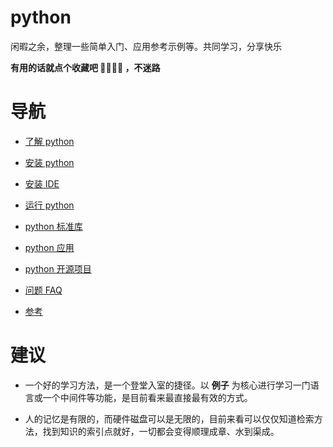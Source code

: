 # python

闲暇之余，整理一些简单入门、应用参考示例等。共同学习，分享快乐

**有用的话就点个收藏吧 🌟🌟🌟🌟 ，不迷路**

# 导航

- [了解 python](./introduction.md)
- [安装 python](./install/)
- [安装 IDE](./ide/)
- [运行 python](./run.md)

- [python 标准库](./site-packages/standard_lib/)
- [python 应用](./site-packages/app/)
- [python 开源项目](./opencode/)

- [问题 FAQ](./issue/)
- [参考](./reference.md)

# 建议

- 一个好的学习方法，是一个登堂入室的捷径。以 **例子** 为核心进行学习一门语言或一个中间件等功能，是目前看来最直接最有效的方式。

- 人的记忆是有限的，而硬件磁盘可以是无限的，目前来看可以仅仅知道检索方法，找到知识的索引点就好，一切都会变得顺理成章、水到渠成。
